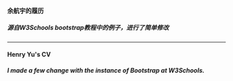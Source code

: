 #### 余航宇的履历
##### 源自W3Schools bootstrap教程中的例子，进行了简单修改
* * *
#### Henry Yu's CV
##### I made a few change with the instance of Bootstrap at W3Schools.
